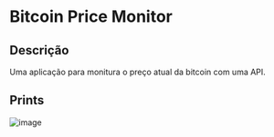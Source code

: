 # Bitcoin Price Monitor
## Descrição
Uma aplicação para monitura o preço atual da bitcoin com uma API.
## Prints
![image](https://github.com/ProjetosLendarios/BitcoinPriceMonitor/assets/50460047/2b96e125-d72c-4fb0-a92d-4b0bb60b410f)
